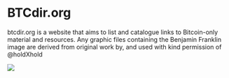 # BTCdir.org
btcdir.org is a website that aims to list and catalogue links to Bitcoin-only material and resources.
Any graphic files containing the Benjamin Franklin image are derived from original work by, and used with kind permission of @holdXhold

![](https://btcdir.org/wp-content/uploads/2022/07/btcdir_ss.jpg)
